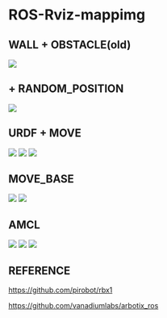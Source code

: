 # ROS-Rviz-mappimg

## WALL + OBSTACLE(old)
![](https://i.imgur.com/QYBz8qp.png)
## + RANDOM_POSITION
![](https://i.imgur.com/cEQSPT3.png)
## URDF + MOVE
![](https://i.imgur.com/Ydbd1eg.png)
![](https://i.imgur.com/2PcYm85.png)
![](https://i.imgur.com/cLocQgd.png)
## MOVE_BASE
![](https://i.imgur.com/e9w9yHX.png)
![](https://i.imgur.com/qYoMPW3.png)
## AMCL
![](https://i.imgur.com/NDTm4FG.png)
![](https://i.imgur.com/BHGyA1m.png)
![](https://i.imgur.com/R9e7IP5.png)
## REFERENCE
https://github.com/pirobot/rbx1

https://github.com/vanadiumlabs/arbotix_ros
